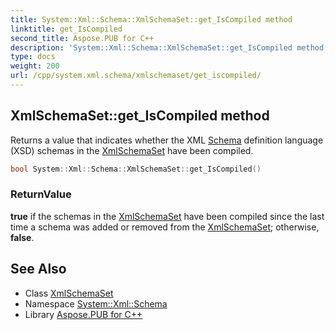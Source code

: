 ```yaml
---
title: System::Xml::Schema::XmlSchemaSet::get_IsCompiled method
linktitle: get_IsCompiled
second_title: Aspose.PUB for C++
description: 'System::Xml::Schema::XmlSchemaSet::get_IsCompiled method. Returns a value that indicates whether the XML Schema definition language (XSD) schemas in the XmlSchemaSet have been compiled in C++.'
type: docs
weight: 200
url: /cpp/system.xml.schema/xmlschemaset/get_iscompiled/
---
```

## XmlSchemaSet::get_IsCompiled method


Returns a value that indicates whether the XML [Schema](../../) definition language (XSD) schemas in the [XmlSchemaSet](../) have been compiled.

```cpp
bool System::Xml::Schema::XmlSchemaSet::get_IsCompiled()
```


### ReturnValue

**true** if the schemas in the [XmlSchemaSet](../) have been compiled since the last time a schema was added or removed from the [XmlSchemaSet](../); otherwise, **false**.

## See Also

* Class [XmlSchemaSet](../)
* Namespace [System::Xml::Schema](../../)
* Library [Aspose.PUB for C++](../../../)
